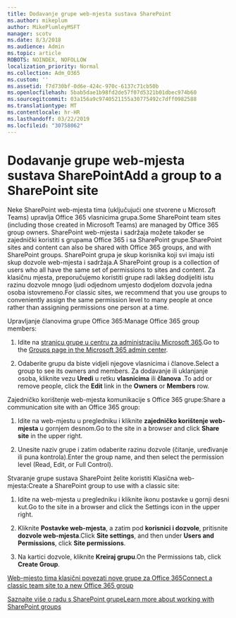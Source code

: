 ```yaml
---
title: Dodavanje grupe web-mjesta sustava SharePoint
ms.author: mikeplum
author: MikePlumleyMSFT
manager: scotv
ms.date: 8/3/2018
ms.audience: Admin
ms.topic: article
ROBOTS: NOINDEX, NOFOLLOW
localization_priority: Normal
ms.collection: Adm_O365
ms.custom: ''
ms.assetid: f7d730bf-0d6e-424c-970c-6137c71cb50b
ms.openlocfilehash: 5bab5dae1b98fd2de57f07d5321b01dbec974b60
ms.sourcegitcommit: 03a156a9c9740521155a30775492c7dff0982588
ms.translationtype: MT
ms.contentlocale: hr-HR
ms.lasthandoff: 03/22/2019
ms.locfileid: "30758062"
---
```

# <a name="add-a-group-to-a-sharepoint-site"></a><span data-ttu-id="83c39-102">Dodavanje grupe web-mjesta sustava SharePoint</span><span class="sxs-lookup"><span data-stu-id="83c39-102">Add a group to a SharePoint site</span></span>

<span data-ttu-id="83c39-103">Neke SharePoint web-mjesta tima (uključujući one stvorene u Microsoft Teams) upravlja Office 365 vlasnicima grupa.</span><span class="sxs-lookup"><span data-stu-id="83c39-103">Some SharePoint team sites (including those created in Microsoft Teams) are managed by Office 365 group owners.</span></span> <span data-ttu-id="83c39-104">SharePoint web-mjesta i sadržaja možete također se zajednički koristiti s grupama Office 365 i sa SharePoint grupe.</span><span class="sxs-lookup"><span data-stu-id="83c39-104">SharePoint sites and content can also be shared with Office 365 groups, and with SharePoint groups.</span></span> <span data-ttu-id="83c39-105">SharePoint grupa je skup korisnika koji svi imaju isti skup dozvole web-mjesta i sadržaja.</span><span class="sxs-lookup"><span data-stu-id="83c39-105">A SharePoint group is a collection of users who all have the same set of permissions to sites and content.</span></span> <span data-ttu-id="83c39-106">Za klasičnu mjesta, preporučujemo koristiti grupe radi lakšeg dodijeliti istu razinu dozvole mnogo ljudi odjednom umjesto dodjelom dozvola jedna osoba istovremeno.</span><span class="sxs-lookup"><span data-stu-id="83c39-106">For classic sites, we recommend that you use groups to conveniently assign the same permission level to many people at once rather than assigning permissions one person at a time.</span></span>
  
<span data-ttu-id="83c39-107">Upravljanje članovima grupe Office 365:</span><span class="sxs-lookup"><span data-stu-id="83c39-107">Manage Office 365 group members:</span></span>
  
1. <span data-ttu-id="83c39-108">Idite na [stranicu grupe u centru za administraciju Microsoft 365](https://portal.office.com/adminportal/home#/groups).</span><span class="sxs-lookup"><span data-stu-id="83c39-108">Go to the [Groups page in the Microsoft 365 admin center](https://portal.office.com/adminportal/home#/groups).</span></span>
    
2. <span data-ttu-id="83c39-109">Odaberite grupu da biste vidjeli njegove vlasnicima i članove.</span><span class="sxs-lookup"><span data-stu-id="83c39-109">Select a group to see its owners and members.</span></span> <span data-ttu-id="83c39-110">Za dodavanje ili uklanjanje osoba, kliknite vezu **Uredi** u retku **vlasnicima** ili **članova** .</span><span class="sxs-lookup"><span data-stu-id="83c39-110">To add or remove people, click the **Edit** link in the **Owners** or **Members** row.</span></span> 
    
<span data-ttu-id="83c39-111">Zajedničko korištenje web-mjesta komunikacije s Office 365 grupe:</span><span class="sxs-lookup"><span data-stu-id="83c39-111">Share a communication site with an Office 365 group:</span></span>
  
1. <span data-ttu-id="83c39-112">Idite na web-mjestu u pregledniku i kliknite **zajedničko korištenje web-mjesta** u gornjem desnom.</span><span class="sxs-lookup"><span data-stu-id="83c39-112">Go to the site in a browser and click **Share site** in the upper right.</span></span> 
    
2. <span data-ttu-id="83c39-113">Unesite naziv grupe i zatim odaberite razinu dozvole (čitanje, uređivanje ili puna kontrola).</span><span class="sxs-lookup"><span data-stu-id="83c39-113">Enter the group name, and then select the permission level (Read, Edit, or Full Control).</span></span>
    
<span data-ttu-id="83c39-114">Stvaranje grupe sustava SharePoint želite koristiti Klasična web-mjesta:</span><span class="sxs-lookup"><span data-stu-id="83c39-114">Create a SharePoint group to use with a classic site:</span></span>
  
1. <span data-ttu-id="83c39-115">Idite na web-mjesta u pregledniku i kliknite ikonu postavke u gornji desni kut.</span><span class="sxs-lookup"><span data-stu-id="83c39-115">Go to the site in a browser and click the Settings icon in the upper right.</span></span>
    
2. <span data-ttu-id="83c39-116">Kliknite **Postavke web-mjesta**, a zatim pod **korisnici i dozvole**, pritisnite **dozvole web-mjesta**.</span><span class="sxs-lookup"><span data-stu-id="83c39-116">Click **Site settings**, and then under **Users and Permissions**, click **Site permissions**.</span></span>
    
3. <span data-ttu-id="83c39-117">Na kartici dozvole, kliknite **Kreiraj grupu**.</span><span class="sxs-lookup"><span data-stu-id="83c39-117">On the Permissions tab, click **Create Group**.</span></span>
    
[<span data-ttu-id="83c39-118">Web-mjesto tima klasični povezati nove grupe za Office 365</span><span class="sxs-lookup"><span data-stu-id="83c39-118">Connect a classic team site to a new Office 365 group</span></span>](https://go.microsoft.com/fwlink/?linkid=2008654)
  
[<span data-ttu-id="83c39-119">Saznajte više o radu s SharePoint grupe</span><span class="sxs-lookup"><span data-stu-id="83c39-119">Learn more about working with SharePoint groups</span></span>](https://go.microsoft.com/fwlink/?linkid=874658)
  

